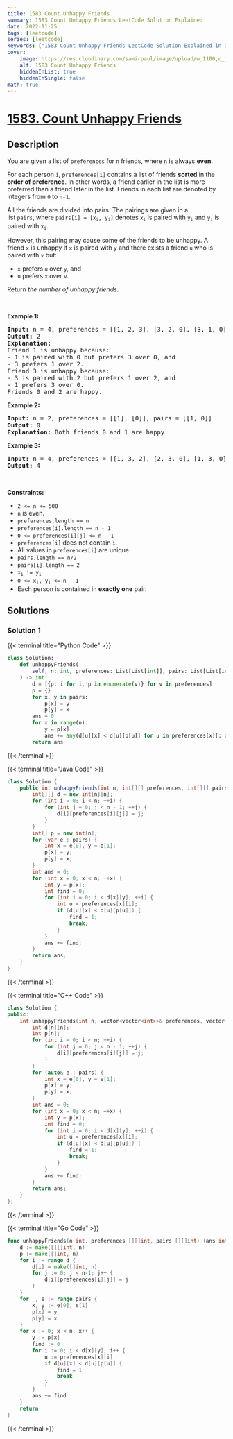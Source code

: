 ```yaml
---
title: 1583 Count Unhappy Friends
summary: 1583 Count Unhappy Friends LeetCode Solution Explained
date: 2022-11-25
tags: [leetcode]
series: [leetcode]
keywords: ["1583 Count Unhappy Friends LeetCode Solution Explained in all languages", "1583 Count Unhappy Friends", "LeetCode", "leetcode solution in Python3 C++ Java Go PHP Ruby Swift TypeScript Rust C# JavaScript C", "GeeksforGeeks", "InterviewBit", "Coding Ninjas", "HackerRank", "HackerEarth", "CodeChef", "TopCoder", "AlgoExpert", "freeCodeCamp", "Codeforces", "GitHub", "AtCoder", "Samir Paul"]
cover:
    image: https://res.cloudinary.com/samirpaul/image/upload/w_1100,c_fit,co_rgb:FFFFFF,l_text:Arial_75_bold:1583 Count Unhappy Friends - Solution Explained/problem-solving.webp
    alt: 1583 Count Unhappy Friends
    hiddenInList: true
    hiddenInSingle: false
math: true
---
```



# [1583. Count Unhappy Friends](https://leetcode.com/problems/count-unhappy-friends)


## Description

<p>You are given a list of&nbsp;<code>preferences</code>&nbsp;for&nbsp;<code>n</code>&nbsp;friends, where <code>n</code> is always <strong>even</strong>.</p>

<p>For each person <code>i</code>,&nbsp;<code>preferences[i]</code>&nbsp;contains&nbsp;a list of friends&nbsp;<strong>sorted</strong> in the <strong>order of preference</strong>. In other words, a friend earlier in the list is more preferred than a friend later in the list.&nbsp;Friends in&nbsp;each list are&nbsp;denoted by integers from <code>0</code> to <code>n-1</code>.</p>

<p>All the friends are divided into pairs.&nbsp;The pairings are&nbsp;given in a list&nbsp;<code>pairs</code>,&nbsp;where <code>pairs[i] = [x<sub>i</sub>, y<sub>i</sub>]</code> denotes <code>x<sub>i</sub></code>&nbsp;is paired with <code>y<sub>i</sub></code> and <code>y<sub>i</sub></code> is paired with <code>x<sub>i</sub></code>.</p>

<p>However, this pairing may cause some of the friends to be unhappy.&nbsp;A friend <code>x</code>&nbsp;is unhappy if <code>x</code>&nbsp;is paired with <code>y</code>&nbsp;and there exists a friend <code>u</code>&nbsp;who&nbsp;is paired with <code>v</code>&nbsp;but:</p>

<ul>
	<li><code>x</code>&nbsp;prefers <code>u</code>&nbsp;over <code>y</code>,&nbsp;and</li>
	<li><code>u</code>&nbsp;prefers <code>x</code>&nbsp;over <code>v</code>.</li>
</ul>

<p>Return <em>the number of unhappy friends</em>.</p>

<p>&nbsp;</p>
<p><strong class="example">Example 1:</strong></p>

<pre>
<strong>Input:</strong> n = 4, preferences = [[1, 2, 3], [3, 2, 0], [3, 1, 0], [1, 2, 0]], pairs = [[0, 1], [2, 3]]
<strong>Output:</strong> 2
<strong>Explanation:</strong>
Friend 1 is unhappy because:
- 1 is paired with 0 but prefers 3 over 0, and
- 3 prefers 1 over 2.
Friend 3 is unhappy because:
- 3 is paired with 2 but prefers 1 over 2, and
- 1 prefers 3 over 0.
Friends 0 and 2 are happy.
</pre>

<p><strong class="example">Example 2:</strong></p>

<pre>
<strong>Input:</strong> n = 2, preferences = [[1], [0]], pairs = [[1, 0]]
<strong>Output:</strong> 0
<strong>Explanation:</strong> Both friends 0 and 1 are happy.
</pre>

<p><strong class="example">Example 3:</strong></p>

<pre>
<strong>Input:</strong> n = 4, preferences = [[1, 3, 2], [2, 3, 0], [1, 3, 0], [0, 2, 1]], pairs = [[1, 3], [0, 2]]
<strong>Output:</strong> 4
</pre>

<p>&nbsp;</p>
<p><strong>Constraints:</strong></p>

<ul>
	<li><code>2 &lt;= n &lt;= 500</code></li>
	<li><code>n</code>&nbsp;is even.</li>
	<li><code>preferences.length&nbsp;== n</code></li>
	<li><code>preferences[i].length&nbsp;== n - 1</code></li>
	<li><code>0 &lt;= preferences[i][j] &lt;= n - 1</code></li>
	<li><code>preferences[i]</code>&nbsp;does not contain <code>i</code>.</li>
	<li>All values in&nbsp;<code>preferences[i]</code>&nbsp;are unique.</li>
	<li><code>pairs.length&nbsp;== n/2</code></li>
	<li><code>pairs[i].length&nbsp;== 2</code></li>
	<li><code>x<sub>i</sub> != y<sub>i</sub></code></li>
	<li><code>0 &lt;= x<sub>i</sub>, y<sub>i</sub>&nbsp;&lt;= n - 1</code></li>
	<li>Each person is contained in <strong>exactly one</strong> pair.</li>
</ul>

## Solutions

### Solution 1

<!-- tabs:start -->

{{< terminal title="Python Code" >}}
```python
class Solution:
    def unhappyFriends(
        self, n: int, preferences: List[List[int]], pairs: List[List[int]]
    ) -> int:
        d = [{p: i for i, p in enumerate(v)} for v in preferences]
        p = {}
        for x, y in pairs:
            p[x] = y
            p[y] = x
        ans = 0
        for x in range(n):
            y = p[x]
            ans += any(d[u][x] < d[u][p[u]] for u in preferences[x][: d[x][y]])
        return ans
```
{{< /terminal >}}

{{< terminal title="Java Code" >}}
```java
class Solution {
    public int unhappyFriends(int n, int[][] preferences, int[][] pairs) {
        int[][] d = new int[n][n];
        for (int i = 0; i < n; ++i) {
            for (int j = 0; j < n - 1; ++j) {
                d[i][preferences[i][j]] = j;
            }
        }
        int[] p = new int[n];
        for (var e : pairs) {
            int x = e[0], y = e[1];
            p[x] = y;
            p[y] = x;
        }
        int ans = 0;
        for (int x = 0; x < n; ++x) {
            int y = p[x];
            int find = 0;
            for (int i = 0; i < d[x][y]; ++i) {
                int u = preferences[x][i];
                if (d[u][x] < d[u][p[u]]) {
                    find = 1;
                    break;
                }
            }
            ans += find;
        }
        return ans;
    }
}
```
{{< /terminal >}}

{{< terminal title="C++ Code" >}}
```cpp
class Solution {
public:
    int unhappyFriends(int n, vector<vector<int>>& preferences, vector<vector<int>>& pairs) {
        int d[n][n];
        int p[n];
        for (int i = 0; i < n; ++i) {
            for (int j = 0; j < n - 1; ++j) {
                d[i][preferences[i][j]] = j;
            }
        }
        for (auto& e : pairs) {
            int x = e[0], y = e[1];
            p[x] = y;
            p[y] = x;
        }
        int ans = 0;
        for (int x = 0; x < n; ++x) {
            int y = p[x];
            int find = 0;
            for (int i = 0; i < d[x][y]; ++i) {
                int u = preferences[x][i];
                if (d[u][x] < d[u][p[u]]) {
                    find = 1;
                    break;
                }
            }
            ans += find;
        }
        return ans;
    }
};
```
{{< /terminal >}}

{{< terminal title="Go Code" >}}
```go
func unhappyFriends(n int, preferences [][]int, pairs [][]int) (ans int) {
	d := make([][]int, n)
	p := make([]int, n)
	for i := range d {
		d[i] = make([]int, n)
		for j := 0; j < n-1; j++ {
			d[i][preferences[i][j]] = j
		}
	}
	for _, e := range pairs {
		x, y := e[0], e[1]
		p[x] = y
		p[y] = x
	}
	for x := 0; x < n; x++ {
		y := p[x]
		find := 0
		for i := 0; i < d[x][y]; i++ {
			u := preferences[x][i]
			if d[u][x] < d[u][p[u]] {
				find = 1
				break
			}
		}
		ans += find
	}
	return
}
```
{{< /terminal >}}

<!-- tabs:end -->

<!-- end -->
